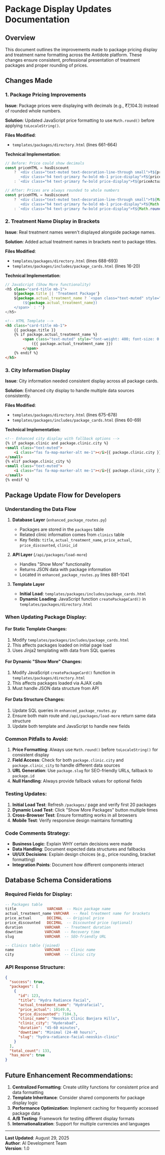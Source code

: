 # Package Display Updates Documentation

## Overview
This document outlines the improvements made to package pricing display and treatment name formatting across the Antidote platform. These changes ensure consistent, professional presentation of treatment packages and proper rounding of prices.

## Changes Made

### 1. Package Pricing Improvements
**Issue**: Package prices were displaying with decimals (e.g., ₹7,104.3) instead of rounded whole numbers.

**Solution**: Updated JavaScript price formatting to use `Math.round()` before applying `toLocaleString()`.

**Files Modified**:
- `templates/packages/directory.html` (lines 661-664)

**Technical Implementation**:
```javascript
// Before: Price could show decimals
const priceHTML = hasDiscount
    ? `<div class="text-muted text-decoration-line-through small">₹${priceActual.toLocaleString('en-IN')}</div>
       <div class="h4 text-primary fw-bold mb-1 price-display">₹${priceDiscounted.toLocaleString('en-IN')}</div>`
    : `<div class="h4 text-primary fw-bold price-display">₹${priceActual.toLocaleString('en-IN')}</div>`;

// After: Prices are always rounded to whole numbers
const priceHTML = hasDiscount
    ? `<div class="text-muted text-decoration-line-through small">₹${Math.round(priceActual).toLocaleString('en-IN')}</div>
       <div class="h4 text-primary fw-bold mb-1 price-display">₹${Math.round(priceDiscounted).toLocaleString('en-IN')}</div>`
    : `<div class="h4 text-primary fw-bold price-display">₹${Math.round(priceActual).toLocaleString('en-IN')}</div>`;
```

### 2. Treatment Name Display in Brackets
**Issue**: Real treatment names weren't displayed alongside package names.

**Solution**: Added actual treatment names in brackets next to package titles.

**Files Modified**:
- `templates/packages/directory.html` (lines 688-693)
- `templates/packages/includes/package_cards.html` (lines 16-20)

**Technical Implementation**:
```javascript
// JavaScript (Show More functionality)
<h5 class="card-title mb-1">
    ${package.title || 'Treatment Package'}
    ${package.actual_treatment_name ? `<span class="text-muted" style="font-weight: 400; font-size: 0.9em;">
        (${package.actual_treatment_name})
    </span>` : ''}
</h5>
```

```html
<!-- HTML Template -->
<h5 class="card-title mb-1">
    {{ package.title }}
    {% if package.actual_treatment_name %}
        <span class="text-muted" style="font-weight: 400; font-size: 0.9em;">
            ({{ package.actual_treatment_name }})
        </span>
    {% endif %}
</h5>
```

### 3. City Information Display
**Issue**: City information needed consistent display across all package cards.

**Solution**: Enhanced city display to handle multiple data sources consistently.

**Files Modified**:
- `templates/packages/directory.html` (lines 675-678)
- `templates/packages/includes/package_cards.html` (lines 60-69)

**Technical Implementation**:
```html
<!-- Enhanced city display with fallback options -->
{% if package.clinic and package.clinic.city %}
<small class="text-muted">
    <i class="fas fa-map-marker-alt me-1"></i>{{ package.clinic.city }}
</small>
{% elif package.clinic_city %}
<small class="text-muted">
    <i class="fas fa-map-marker-alt me-1"></i>{{ package.clinic_city }}
</small>
{% endif %}
```

## Package Update Flow for Developers

### Understanding the Data Flow

1. **Database Layer** (`enhanced_package_routes.py`)
   - Packages are stored in the `packages` table
   - Related clinic information comes from `clinics` table
   - Key fields: `title`, `actual_treatment_name`, `price_actual`, `price_discounted`, `clinic_id`

2. **API Layer** (`/api/packages/load-more`)
   - Handles "Show More" functionality
   - Returns JSON data with package information
   - Located in `enhanced_package_routes.py` lines 881-1041

3. **Template Layer** 
   - **Initial Load**: `templates/packages/includes/package_cards.html`
   - **Dynamic Loading**: JavaScript function `createPackageCard()` in `templates/packages/directory.html`

### When Updating Package Display:

#### For Static Template Changes:
1. Modify `templates/packages/includes/package_cards.html`
2. This affects packages loaded on initial page load
3. Uses Jinja2 templating with data from SQL queries

#### For Dynamic "Show More" Changes:
1. Modify JavaScript `createPackageCard()` function in `templates/packages/directory.html`
2. This affects packages loaded via AJAX calls
3. Must handle JSON data structure from API

#### For Data Structure Changes:
1. Update SQL queries in `enhanced_package_routes.py`
2. Ensure both main route and `/api/packages/load-more` return same data structure
3. Update both template and JavaScript to handle new fields

### Common Pitfalls to Avoid:

1. **Price Formatting**: Always use `Math.round()` before `toLocaleString()` for consistent display
2. **Field Access**: Check for both `package.clinic.city` and `package.clinic_city` to handle different data sources
3. **URL Generation**: Use `package.slug` for SEO-friendly URLs, fallback to `package.id`
4. **Null Handling**: Always provide fallback values for optional fields

### Testing Updates:

1. **Initial Load Test**: Refresh `/packages/` page and verify first 20 packages
2. **Dynamic Load Test**: Click "Show More Packages" button multiple times
3. **Cross-Browser Test**: Ensure formatting works in all browsers
4. **Mobile Test**: Verify responsive design maintains formatting

### Code Comments Strategy:

- **Business Logic**: Explain WHY certain decisions were made
- **Data Handling**: Document expected data structures and fallbacks
- **UI/UX Decisions**: Explain design choices (e.g., price rounding, bracket formatting)
- **Integration Points**: Document how different components interact

## Database Schema Considerations

### Required Fields for Display:
```sql
-- Packages table
title              VARCHAR  -- Main package name
actual_treatment_name VARCHAR  -- Real treatment name for brackets
price_actual       DECIMAL  -- Original price
price_discounted   DECIMAL  -- Discounted price (optional)
duration          VARCHAR  -- Treatment duration
downtime          VARCHAR  -- Recovery time
slug              VARCHAR  -- SEO-friendly URL

-- Clinics table (joined)
name              VARCHAR  -- Clinic name
city              VARCHAR  -- Clinic city
```

### API Response Structure:
```json
{
  "success": true,
  "packages": [
    {
      "id": 123,
      "title": "Hydra Radiance Facial",
      "actual_treatment_name": "Hydrafacial",
      "price_actual": 10149.0,
      "price_discounted": 7104.3,
      "clinic_name": "Neoskin Clinic Banjara Hills",
      "clinic_city": "Hyderabad",
      "duration": "45-60 minutes",
      "downtime": "Minimal (24-48 hours)",
      "slug": "hydra-radiance-facial-neoskin-clinic"
    }
  ],
  "total_count": 133,
  "has_more": true
}
```

## Future Enhancement Recommendations:

1. **Centralized Formatting**: Create utility functions for consistent price and data formatting
2. **Template Inheritance**: Consider shared components for package display logic
3. **Performance Optimization**: Implement caching for frequently accessed package data
4. **A/B Testing**: Framework for testing different display formats
5. **Internationalization**: Support for multiple currencies and languages

---

**Last Updated**: August 29, 2025  
**Author**: AI Development Team  
**Version**: 1.0